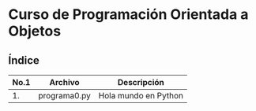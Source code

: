 # Curso de Programación Orientada a Objetos

## Índice

|No.1|Archivo|Descripción|
|--|--|--|
|1.|programa0.py|Hola mundo en Python|

